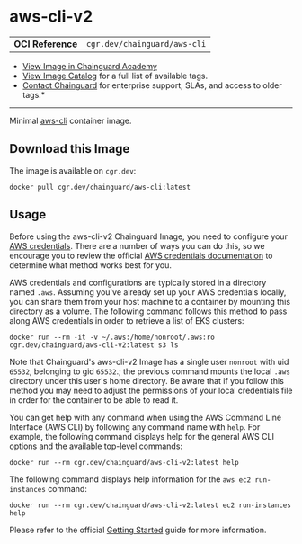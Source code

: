 <!--monopod:start-->
# aws-cli-v2
| | |
| - | - |
| **OCI Reference** | `cgr.dev/chainguard/aws-cli` |


* [View Image in Chainguard Academy](https://edu.chainguard.dev/chainguard/chainguard-images/reference/aws-cli/overview/)
* [View Image Catalog](https://console.enforce.dev/images/catalog) for a full list of available tags.
* [Contact Chainguard](https://www.chainguard.dev/chainguard-images) for enterprise support, SLAs, and access to older tags.*

---
<!--monopod:end-->

<!--overview:start-->
Minimal [aws-cli](https://github.com/aws/aws-cli) container image.
<!--overview:end-->

<!--getting:start-->
## Download this Image
The image is available on `cgr.dev`:

```
docker pull cgr.dev/chainguard/aws-cli:latest
```
<!--getting:end-->

<!--body:start-->
## Usage

Before using the aws-cli-v2 Chainguard Image, you need to configure your [AWS credentials](https://github.com/aws/aws-cli-v2/tree/v2#getting-started). There are a number of ways you can do this, so we encourage you to review the official [AWS credentials documentation](https://docs.aws.amazon.com/cli/latest/userguide/cli-chap-configure.html#configure-precedence) to determine what method works best for you.

AWS credentials and configurations are typically stored in a directory named `.aws`. Assuming you've already set up your AWS credentials locally, you can share them from your host machine to a container by mounting this directory as a volume. The following command follows this method to pass along AWS credentials in order to retrieve a list of EKS clusters: 

```shell
docker run --rm -it -v ~/.aws:/home/nonroot/.aws:ro cgr.dev/chainguard/aws-cli-v2:latest s3 ls
```

Note that Chainguard's aws-cli-v2 Image has a single user `nonroot` with uid `65532`, belonging to gid `65532`.; the previous command mounts the local `.aws` directory under this user's home directory. Be aware that if you follow this method you may need to adjust the permissions of your local credentials file in order for the container to be able to read it.

You can get help with any command when using the AWS Command Line Interface (AWS CLI) by following any command name with `help`. For example, the following command displays help for the general AWS CLI options and the available top-level commands:

```shell
docker run --rm cgr.dev/chainguard/aws-cli-v2:latest help
```

The following command displays help information for the `aws ec2 run-instances` command:

```shell
docker run --rm cgr.dev/chainguard/aws-cli-v2:latest ec2 run-instances help
```

Please refer to the official [Getting Started](https://docs.aws.amazon.com/cli/latest/userguide/cli-usage-help.html) guide for more information.
<!--body:end-->